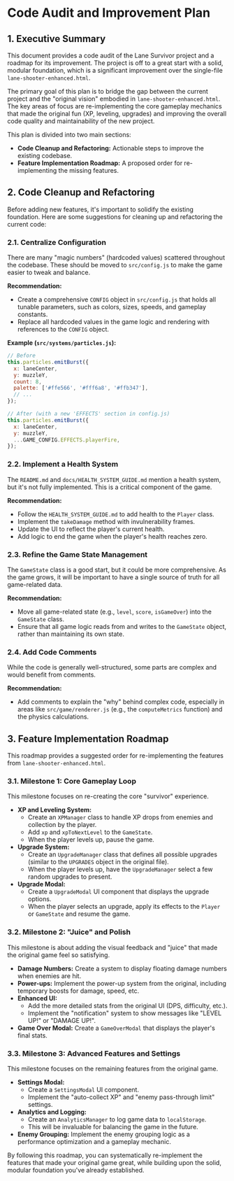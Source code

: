 # Code Audit and Improvement Plan

## 1. Executive Summary

This document provides a code audit of the Lane Survivor project and a roadmap for its improvement. The project is off to a great start with a solid, modular foundation, which is a significant improvement over the single-file `lane-shooter-enhanced.html`.

The primary goal of this plan is to bridge the gap between the current project and the "original vision" embodied in `lane-shooter-enhanced.html`. The key areas of focus are re-implementing the core gameplay mechanics that made the original fun (XP, leveling, upgrades) and improving the overall code quality and maintainability of the new project.

This plan is divided into two main sections:
*   **Code Cleanup and Refactoring:** Actionable steps to improve the existing codebase.
*   **Feature Implementation Roadmap:** A proposed order for re-implementing the missing features.

## 2. Code Cleanup and Refactoring

Before adding new features, it's important to solidify the existing foundation. Here are some suggestions for cleaning up and refactoring the current code:

### 2.1. Centralize Configuration

There are many "magic numbers" (hardcoded values) scattered throughout the codebase. These should be moved to `src/config.js` to make the game easier to tweak and balance.

**Recommendation:**

*   Create a comprehensive `CONFIG` object in `src/config.js` that holds all tunable parameters, such as colors, sizes, speeds, and gameplay constants.
*   Replace all hardcoded values in the game logic and rendering with references to the `CONFIG` object.

**Example (`src/systems/particles.js`):**

```javascript
// Before
this.particles.emitBurst({
  x: laneCenter,
  y: muzzleY,
  count: 8,
  palette: ['#ffe566', '#fff6a8', '#ffb347'],
  // ...
});

// After (with a new 'EFFECTS' section in config.js)
this.particles.emitBurst({
  x: laneCenter,
  y: muzzleY,
  ...GAME_CONFIG.EFFECTS.playerFire,
});
```

### 2.2. Implement a Health System

The `README.md` and `docs/HEALTH_SYSTEM_GUIDE.md` mention a health system, but it's not fully implemented. This is a critical component of the game.

**Recommendation:**

*   Follow the `HEALTH_SYSTEM_GUIDE.md` to add health to the `Player` class.
*   Implement the `takeDamage` method with invulnerability frames.
*   Update the UI to reflect the player's current health.
*   Add logic to end the game when the player's health reaches zero.

### 2.3. Refine the Game State Management

The `GameState` class is a good start, but it could be more comprehensive. As the game grows, it will be important to have a single source of truth for all game-related data.

**Recommendation:**

*   Move all game-related state (e.g., `level`, `score`, `isGameOver`) into the `GameState` class.
*   Ensure that all game logic reads from and writes to the `GameState` object, rather than maintaining its own state.

### 2.4. Add Code Comments

While the code is generally well-structured, some parts are complex and would benefit from comments.

**Recommendation:**

*   Add comments to explain the "why" behind complex code, especially in areas like `src/game/renderer.js` (e.g., the `computeMetrics` function) and the physics calculations.

## 3. Feature Implementation Roadmap

This roadmap provides a suggested order for re-implementing the features from `lane-shooter-enhanced.html`.

### 3.1. Milestone 1: Core Gameplay Loop

This milestone focuses on re-creating the core "survivor" experience.

*   **XP and Leveling System:**
    *   Create an `XPManager` class to handle XP drops from enemies and collection by the player.
    *   Add `xp` and `xpToNextLevel` to the `GameState`.
    *   When the player levels up, pause the game.
*   **Upgrade System:**
    *   Create an `UpgradeManager` class that defines all possible upgrades (similar to the `UPGRADES` object in the original file).
    *   When the player levels up, have the `UpgradeManager` select a few random upgrades to present.
*   **Upgrade Modal:**
    *   Create a `UpgradeModal` UI component that displays the upgrade options.
    *   When the player selects an upgrade, apply its effects to the `Player` or `GameState` and resume the game.

### 3.2. Milestone 2: "Juice" and Polish

This milestone is about adding the visual feedback and "juice" that made the original game feel so satisfying.

*   **Damage Numbers:** Create a system to display floating damage numbers when enemies are hit.
*   **Power-ups:** Implement the power-up system from the original, including temporary boosts for damage, speed, etc.
*   **Enhanced UI:**
    *   Add the more detailed stats from the original UI (DPS, difficulty, etc.).
    *   Implement the "notification" system to show messages like "LEVEL UP!" or "DAMAGE UP!".
*   **Game Over Modal:** Create a `GameOverModal` that displays the player's final stats.

### 3.3. Milestone 3: Advanced Features and Settings

This milestone focuses on the remaining features from the original game.

*   **Settings Modal:**
    *   Create a `SettingsModal` UI component.
    *   Implement the "auto-collect XP" and "enemy pass-through limit" settings.
*   **Analytics and Logging:**
    *   Create an `AnalyticsManager` to log game data to `localStorage`.
    *   This will be invaluable for balancing the game in the future.
*   **Enemy Grouping:** Implement the enemy grouping logic as a performance optimization and a gameplay mechanic.

By following this roadmap, you can systematically re-implement the features that made your original game great, while building upon the solid, modular foundation you've already established.
